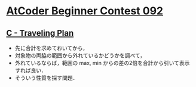 # [AtCoder Beginner Contest 092](https://atcoder.jp/contests/abc092/tasks)

## [C - Traveling Plan](https://atcoder.jp/contests/abc092/tasks/arc093_a)
- 先に合計を求めておいてから，
- 対象物の両脇の範囲から外れているかどうかを調べて，
- 外れているならば，範囲の max, min からの差の2倍を合計から引いて表示すれば良い．
- そういう性質を探す問題．
